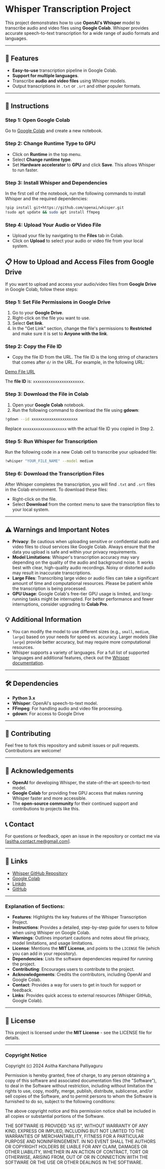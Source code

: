 # Whisper Transcription Project

This project demonstrates how to use **OpenAI's Whisper** model to transcribe audio and video files using **Google Colab**. Whisper provides accurate speech-to-text transcription for a wide range of audio formats and languages.

---

## 🚀 Features
- **Easy-to-use** transcription pipeline in Google Colab.
- **Support for multiple languages**.
- Transcribe **audio and video files** using Whisper models.
- Output transcriptions in `.txt` or `.srt` and other populer formats.

---

## 📝 Instructions

### Step 1: Open Google Colab
Go to [Google Colab](https://colab.research.google.com/) and create a new notebook.

### Step 2: Change Runtime Type to GPU
- Click on **Runtime** in the top menu.
- Select **Change runtime type**.
- Set **Hardware accelerator** to **GPU** and click **Save**. This allows Whisper to run faster.

### Step 3: Install Whisper and Dependencies
In the first cell of the notebook, run the following commands to install Whisper and the required dependencies:

```bash
!pip install git+https://github.com/openai/whisper.git
!sudo apt update && sudo apt install ffmpeg

```

### Step 4: Upload Your Audio or Video File
- Upload your file by navigating to the **Files** tab in Colab.
- Click on **Upload** to select your audio or video file from your local system.

## 📋 How to Upload and Access Files from Google Drive

If you want to upload and access your audio/video files from **Google Drive** in Google Colab, follow these steps:

### Step 1: Set File Permissions in Google Drive
1. Go to your **Google Drive**.
2. Right-click on the file you want to use.
3. Select **Get link**.
4. In the "Get Link" section, change the file's permissions to **Restricted** and make sure it is set to **Anyone with the link**.

### Step 2: Copy the File ID
- Copy the file ID from the URL. The file ID is the long string of characters that comes after `d/` in the URL. For example, in the following URL:

[Demo File URL](https://drive.google.com/file/d/xxxxxxxxxxxxxxxxxxxxxxx/view?usp=sharing)


The **file ID** is: `xxxxxxxxxxxxxxxxxxxxxxx`.

### Step 3: Download the File in Colab
1. Open your **Google Colab** notebook.
2. Run the following command to download the file using **gdown**:

  ```bash
  !gdown --id xxxxxxxxxxxxxxxxxxxxx
  ```

  Replace `xxxxxxxxxxxxxxxxxxxx` with the actual file ID you copied in Step 2.


### Step 5: Run Whisper for Transcription
Run the following code in a new Colab cell to transcribe your uploaded file:

```bash
!whisper "YOUR_FILE_NAME" --model medium

```

### Step 6: Download the Transcription Files
After Whisper completes the transcription, you will find `.txt` and `.srt` files in the Colab environment. To download these files:
- Right-click on the file.
- Select **Download** from the context menu to save the transcription files to your local system.

---

## ⚠️ Warnings and Important Notes

- **Privacy**: Be cautious when uploading sensitive or confidential audio and video files to cloud services like Google Colab. Always ensure that the data you upload is safe and within your privacy requirements.
- **Model Limitations**: Whisper's transcription accuracy may vary depending on the quality of the audio and background noise. It works best with clear, high-quality audio recordings. Noisy or distorted audio may result in inaccurate transcriptions.
- **Large Files**: Transcribing large video or audio files can take a significant amount of time and computational resources. Please be patient while the transcription is being processed.
- **GPU Usage**: Google Colab's free-tier GPU usage is limited, and long-running tasks might be interrupted. For better performance and fewer interruptions, consider upgrading to **Colab Pro**.

## 💡 Additional Information
- You can modify the model to use different sizes (e.g., `small`, `medium`, `large`) based on your needs for speed vs. accuracy. Larger models (like `large`) provide better accuracy, but may require more computational resources.
- Whisper supports a variety of languages. For a full list of supported languages and additional features, check out the [Whisper documentation](https://github.com/openai/whisper).

---

## 🛠️ Dependencies
- **Python 3.x**
- **Whisper**: OpenAI's speech-to-text model.
- **FFmpeg**: For handling audio and video file processing.
- **gdown**: For access to Google Drive 
---

## 🤝 Contributing
Feel free to fork this repository and submit issues or pull requests. Contributions are welcome!

---

## 🙏 Acknowledgements
- **OpenAI** for developing Whisper, the state-of-the-art speech-to-text model.
- **Google Colab** for providing free GPU access that makes running Whisper faster and more accessible.
- The **open-source community** for their continued support and contributions to projects like this.

## 📞 Contact
For questions or feedback, open an issue in the repository or contact me via [asitha.contact.me@gmail.com].

---

## 🔗 Links
- [Whisper GitHub Repository](https://github.com/openai/whisper)
- [Google Colab](https://colab.research.google.com/)
- [Linkdn](https://www.linkedin.com/in/asitha-kanchana-35aa531a8/)
- [GitHub](github.com/AsithaKanchana1)

---

### **Explanation of Sections**:
- **Features**: Highlights the key features of the Whisper Transcription Project.
- **Instructions**: Provides a detailed, step-by-step guide for users to follow when using Whisper on Google Colab.
- **Warnings**: Outlines important cautions and notes about file privacy, model limitations, and usage limitations.
- **License**: Mentions the **MIT License**, and points to the `LICENSE` file (which you can add in your repository).
- **Dependencies**: Lists the software dependencies required for running the project.
- **Contributing**: Encourages users to contribute to the project.
- **Acknowledgements**: Credits the contributors, including OpenAI and Google Colab.
- **Contact**: Provides a way for users to get in touch for support or feedback.
- **Links**: Provides quick access to external resources (Whisper GitHub, Google Colab).

---

## 📑 License

This project is licensed under the **MIT License** - see the LICENSE file for details.

---

### Copyright Notice

Copyright (c) 2024 Asitha Kanchana Palliyaguru

Permission is hereby granted, free of charge, to any person obtaining a copy of this software and associated documentation files (the "Software"), to deal in the Software without restriction, including without limitation the rights to use, copy, modify, merge, publish, distribute, sublicense, and/or sell copies of the Software, and to permit persons to whom the Software is furnished to do so, subject to the following conditions:

The above copyright notice and this permission notice shall be included in all copies or substantial portions of the Software.

THE SOFTWARE IS PROVIDED "AS IS", WITHOUT WARRANTY OF ANY KIND, EXPRESS OR IMPLIED, INCLUDING BUT NOT LIMITED TO THE WARRANTIES OF MERCHANTABILITY, FITNESS FOR A PARTICULAR PURPOSE AND NONINFRINGEMENT. IN NO EVENT SHALL THE AUTHORS OR COPYRIGHT HOLDERS BE LIABLE FOR ANY CLAIM, DAMAGES OR OTHER LIABILITY, WHETHER IN AN ACTION OF CONTRACT, TORT OR OTHERWISE, ARISING FROM, OUT OF OR IN CONNECTION WITH THE SOFTWARE OR THE USE OR OTHER DEALINGS IN THE SOFTWARE.


